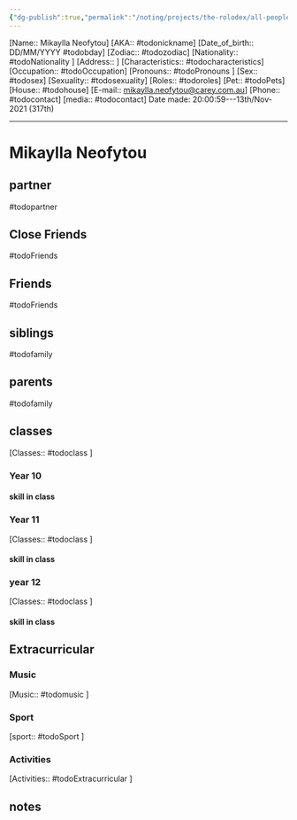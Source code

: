 ```yaml
---
{"dg-publish":true,"permalink":"/noting/projects/the-rolodex/all-people/students/mikaylla-neofytou/","dgHomeLink":true,"dgPassFrontmatter":false}
---
```


[Name:: Mikaylla Neofytou]
[AKA:: #todonickname]
[Date_of_birth:: DD/MM/YYYY #todobday] 
[Zodiac:: #todozodiac] 
[Nationality:: #todoNationality ]
[Address:: ]
[Characteristics::  #todocharacteristics]
[Occupation:: #todoOccupation]
[Pronouns:: #todoPronouns ]
[Sex:: #todosex]
[Sexuality:: #todosexuality]
[Roles:: #todoroles]
[Pet:: #todoPets]
[House:: #todohouse]
[E-mail:: <mikaylla.neofytou@carey.com.au>]
[Phone:: #todocontact]
[media:: #todocontact]
Date made: 20:00:59---13th/Nov-2021 (317th) 

---
# Mikaylla Neofytou
## partner
#todopartner
## Close Friends
#todoFriends
## Friends
#todoFriends
## siblings
#todofamily
## parents
#todofamily
## classes
[Classes:: #todoclass ]
### Year 10
#### skill in class
### Year 11
[Classes:: #todoclass ]
#### skill in class
### year 12
[Classes:: #todoclass ]
#### skill in class
## Extracurricular
### Music
[Music:: #todomusic ]
### Sport
[sport:: #todoSport ]
### Activities
[Activities:: #todoExtracurricular ]
## notes
